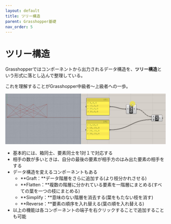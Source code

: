 ```yaml
---
layout: default
title: ツリー構造
parent: Grasshopper基礎
nav_order: 5
---
```


# ツリー構造

Grasshopperではコンポーネントから出力されるデータ構造を、**ツリー構造**という形式に落とし込んで整理している。

これを理解することがGrasshopper中級者～上級者への一歩。

<img src="../assets/datatree.jpg" alt="hi" class="inline"/>

* 基本的には、箱同士、要素同士を1対１で対応する
* 相手の数が多いときは、自分の最後の要素が相手方のはみ出た要素の相手をする
* データ構造を変えるコンポーネントもある
  * **Graft：**データ階層をさらに追加する\(より枝分かれさせる\)
  * **Flatten：**複数の階層に分かれている要素を一階層にまとめる\(すべての葉を一つの枝にまとめる\)
  * **Simplify：**意味のない階層を消去する\(葉をもたない枝を消す\)
  * **Reverse：**要素の順序を入れ替える\(葉の順を入れ替える\)
* 以上の機能は各コンポーネントの端子を右クリックすることで追加することも可能
